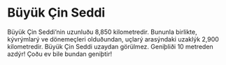 # Büyük Çin Seddi

Büyük Çin Seddi’nin uzunluðu 8,850 kilometredir. Bununla birlikte, kývrýmlarý ve
dönemeçleri olduðundan, uçlarý arasýndaki uzaklýk 2,900 kilometredir. Büyük Çin
Seddi uzaydan görülmez. Geniþliði 10 metreden azdýr! Çoðu ev bile bundan
geniþtir!
